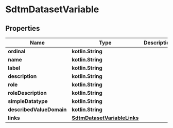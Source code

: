 
# SdtmDatasetVariable

## Properties
| Name | Type | Description | Notes |
| ------------ | ------------- | ------------- | ------------- |
| **ordinal** | **kotlin.String** |  |  [optional] |
| **name** | **kotlin.String** |  |  [optional] |
| **label** | **kotlin.String** |  |  [optional] |
| **description** | **kotlin.String** |  |  [optional] |
| **role** | **kotlin.String** |  |  [optional] |
| **roleDescription** | **kotlin.String** |  |  [optional] |
| **simpleDatatype** | **kotlin.String** |  |  [optional] |
| **describedValueDomain** | **kotlin.String** |  |  [optional] |
| **links** | [**SdtmDatasetVariableLinks**](SdtmDatasetVariableLinks.md) |  |  [optional] |



